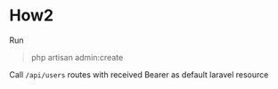 # How2

Run 
> php artisan admin:create

Call `/api/users` routes with received Bearer as default laravel resource
